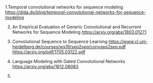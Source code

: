 1.Temporal convolutional networks for sequence modeling
https://dida.do/blog/temporal-convolutional-networks-for-sequence-modeling

2. An Empirical Evaluation of Generic Convolutional and Recurrent Networks for Sequence Modeling
https://arxiv.org/abs/1803.01271

3. Convolutional Sequence to Sequence Learning
https://www.cl.uni-heidelberg.de/courses/ws19/seq2seq/convseq2seq.pdf
https://arxiv.org/pdf/1705.03122.pdf

4. Language Modeling with Gated Convolutional Networks
https://arxiv.org/abs/1612.08083

5. 
